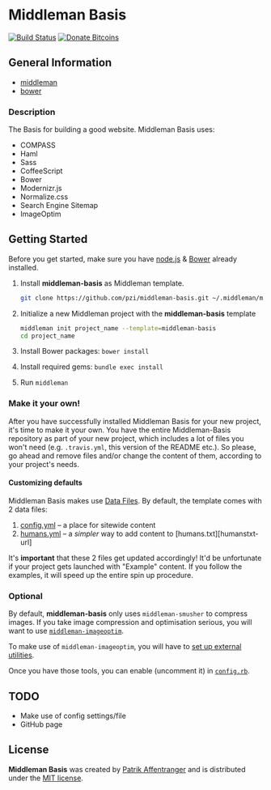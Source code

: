 # Middleman Basis

[![Build Status](https://travis-ci.org/pzi/middleman-basis.svg?branch=master)](https://travis-ci.org/pzi/middleman-basis)
[![Donate Bitcoins](https://www.coinbase.com/assets/buttons/donation_small.png)](https://www.coinbase.com/checkouts/e01471f6102ffb787ea81c6f8e5e922c)


## General Information

 * [middleman][middleman-url]
 * [bower][bower-url]


### Description

The Basis for building a good website. Middleman Basis uses:

* COMPASS
* Haml
* Sass
* CoffeeScript
* Bower
* Modernizr.js
* Normalize.css
* Search Engine Sitemap
* ImageOptim


## Getting Started

Before you get started, make sure you have [node.js][nodejs-url] & [Bower][bower-url] already installed.

1. Install **middleman-basis** as Middleman template.

    ```bash
    git clone https://github.com/pzi/middleman-basis.git ~/.middleman/middleman-basis
    ```

2.  Initialize a new Middleman project with the **middleman-basis** template

    ```bash
    middleman init project_name --template=middleman-basis
    cd project_name
    ```

3. Install Bower packages: `bower install`

4. Install required gems: `bundle exec install`

5. Run `middleman`


### Make it your own!

After you have successfully installed Middleman Basis for your new project, it's time to make it your own. You have the entire Middleman-Basis repository as part of your new project, which includes a lot of files you won't need (e.g. `.travis.yml`, this version of the README etc.). So please, go ahead and remove files and/or change the content of them, according to your project's needs.

#### Customizing defaults

Middleman Basis makes use [Data Files][middleman-data-files]. By default, the template comes with 2 data files:

1. [config.yml](data/config.yml) – a place for sitewide content
2. [humans.yml](data/humans.yml) – a *simpler* way to add content to [humans.txt][humanstxt-url]

It's **important** that these 2 files get updated accordingly! It'd be unfortunate if your project gets launched with "Example" content. If you follow the examples, it will speed up the entire spin up procedure.


### Optional

By default, **middleman-basis** only uses `middleman-smusher` to compress images. If you take image compression and optimisation serious, you will want to use [`middleman-imageoptim`](https://github.com/plasticine/middleman-imageoptim).

To make use of `middleman-imageoptim`, you will have to [set up external utilities](https://github.com/toy/image_optim).

Once you have those tools, you can enable (uncomment it) in [`config.rb`](https://github.com/pzi/middleman-basis/blob/develop/config.rb#L112).


## TODO

* Make use of config settings/file
* GitHub page


## License

**Middleman Basis** was created by [Patrik Affentranger][pzi-url] and is distributed under the [MIT license](LICENSE).


[bower-url]: http://bower.io/
[nodejs-url]: http://nodejs.org/
[middleman-url]: http://middlemanapp.com/
[pzi-url]: http://patrikaffentranger.me
[middleman-data-files]: https://middlemanapp.com/advanced/data_files/
